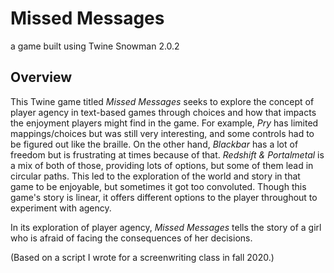 # Missed Messages
a game built using Twine Snowman 2.0.2

## Overview
This Twine game titled <i>Missed Messages</i> seeks to explore the concept of player agency in text-based games through choices and how that impacts the enjoyment players might find in the game. For example, <i>Pry</i> has limited mappings/choices but was still very interesting, and some controls had to be figured out like the braille. On the other hand, <i>Blackbar</i> has a lot of freedom but is frustrating at times because of that. <i>Redshift & Portalmetal</i> is a mix of both of those, providing lots of options, but some of them lead in circular paths. This led to the exploration of the world and story in that game to be enjoyable, but sometimes it got too convoluted. Though this game's story is linear, it offers different options to the player throughout to experiment with agency. 


In its exploration of player agency, <i>Missed Messages</i> tells the story of a girl who is afraid of facing the consequences of her decisions. 


(Based on a script I wrote for a screenwriting class in fall 2020.)
